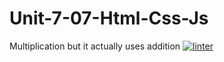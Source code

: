 # Unit-7-07-Html-Css-Js
Multiplication but it actually uses addition
[![linter](https://github.com/Oscale/Unit-7-07-Html-Css-Js/workflows/linter/badge.svg)](https://github.com/marketplace/actions/super-linter)
